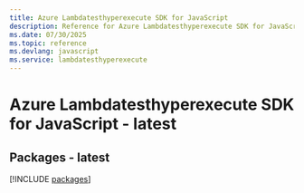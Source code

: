 ```yaml
---
title: Azure Lambdatesthyperexecute SDK for JavaScript
description: Reference for Azure Lambdatesthyperexecute SDK for JavaScript
ms.date: 07/30/2025
ms.topic: reference
ms.devlang: javascript
ms.service: lambdatesthyperexecute
---
```

# Azure Lambdatesthyperexecute SDK for JavaScript - latest
## Packages - latest
[!INCLUDE [packages](lambdatesthyperexecute-index.md)]